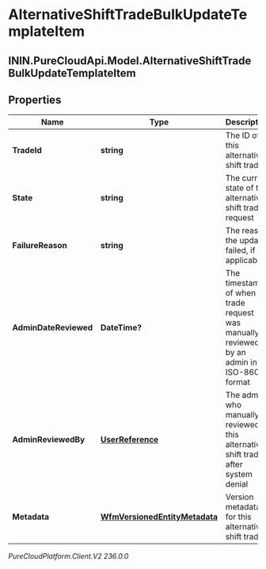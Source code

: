 # AlternativeShiftTradeBulkUpdateTemplateItem

## ININ.PureCloudApi.Model.AlternativeShiftTradeBulkUpdateTemplateItem

## Properties

|Name | Type | Description | Notes|
|------------ | ------------- | ------------- | -------------|
| **TradeId** | **string** | The ID of this alternative shift trade | |
| **State** | **string** | The current state of this alternative shift trade request | |
| **FailureReason** | **string** | The reason the update failed, if applicable | [optional] |
| **AdminDateReviewed** | **DateTime?** | The timestamp of when the trade request was manually reviewed by an admin in ISO-8601 format | [optional] |
| **AdminReviewedBy** | [**UserReference**](UserReference) | The admin who manually reviewed this alternative shift trade after system denial | [optional] |
| **Metadata** | [**WfmVersionedEntityMetadata**](WfmVersionedEntityMetadata) | Version metadata for this alternative shift trade | |



_PureCloudPlatform.Client.V2 236.0.0_
